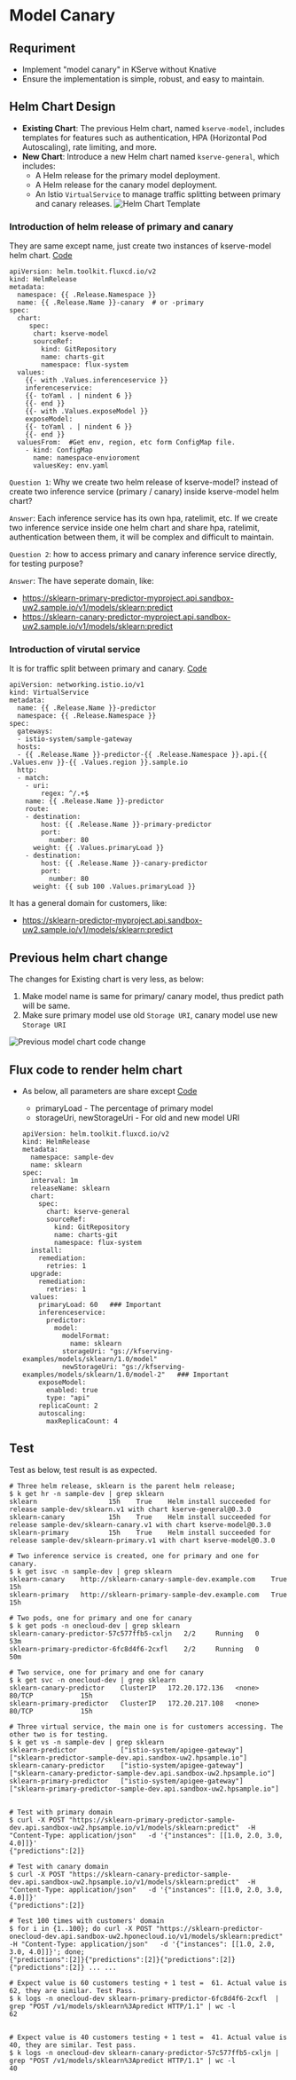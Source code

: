 # Model Canary

## Requriment
- Implement "model canary" in KServe without Knative
- Ensure the implementation is simple, robust, and easy to maintain.

## Helm Chart Design
- **Existing Chart**: The previous Helm chart, named `kserve-model`, includes templates for features such as authentication, HPA (Horizontal Pod Autoscaling), rate limiting, and more.
- **New Chart**: Introduce a new Helm chart named `kserve-general`, which includes:
  - A Helm release for the primary model deployment.
  - A Helm release for the canary model deployment.
  - An Istio `VirtualService` to manage traffic splitting between primary and canary releases.
  ![Helm Chart Template](https://github.com/johnzheng1975/kcd_beijing2025/blob/main/Canary/diagrams/helmChart-Canary.png)

### Introduction of helm release of primary and canary
 They are same except name, just create two instances of kserve-model helm chart. [Code](https://github.com/johnzheng1975/kcd_beijing2025/blob/main/Canary/helmchart/kserve-general/templates/hr-primary.yaml)

 ```
 apiVersion: helm.toolkit.fluxcd.io/v2
 kind: HelmRelease
 metadata:
   namespace: {{ .Release.Namespace }}
   name: {{ .Release.Name }}-canary  # or -primary
 spec:
   chart:
      spec:
       chart: kserve-model
       sourceRef:
         kind: GitRepository
         name: charts-git
         namespace: flux-system
   values:
     {{- with .Values.inferenceservice }}
     inferenceservice:
     {{- toYaml . | nindent 6 }}
     {{- end }}
     {{- with .Values.exposeModel }}
     exposeModel:
     {{- toYaml . | nindent 6 }}
     {{- end }}
   valuesFrom:  #Get env, region, etc form ConfigMap file.
     - kind: ConfigMap
       name: namespace-envioroment
       valuesKey: env.yaml
 ```

 `Question 1`: Why we create two helm release of kserve-model? instead of create two inference service (primary / canary) inside kserve-model helm chart?

 `Answer`: Each inference service has its own hpa, ratelimit, etc. If we create two inference service inside one helm chart and share hpa, ratelimit, authentication between them, it will be complex and difficult to maintain. 

 `Question 2`: how to access primary and canary inference service directly, for testing purpose?

 `Answer`: The have seperate domain, like:
 - https://sklearn-primary-predictor-myproject.api.sandbox-uw2.sample.io/v1/models/sklearn:predict
 - https://sklearn-canary-predictor-myproject.api.sandbox-uw2.sample.io/v1/models/sklearn:predict


###  Introduction of virutal service
 It is for traffic split between primary and canary. [Code](https://github.com/johnzheng1975/kcd_beijing2025/blob/main/Canary/helmchart/kserve-general/templates/virtualservice.yaml)

 ```
 apiVersion: networking.istio.io/v1
 kind: VirtualService
 metadata:
   name: {{ .Release.Name }}-predictor
   namespace: {{ .Release.Namespace }}
 spec:
   gateways:
   - istio-system/sample-gateway
   hosts:
   - {{ .Release.Name }}-predictor-{{ .Release.Namespace }}.api.{{ .Values.env }}-{{ .Values.region }}.sample.io
   http:
   - match:
     - uri:
         regex: ^/.+$
     name: {{ .Release.Name }}-predictor
     route:
     - destination:
         host: {{ .Release.Name }}-primary-predictor
         port:
           number: 80
       weight: {{ .Values.primaryLoad }}
     - destination:
         host: {{ .Release.Name }}-canary-predictor
         port:
           number: 80
       weight: {{ sub 100 .Values.primaryLoad }}
 ```

 It has a general domain for customers, like:
 - https://sklearn-predictor-myproject.api.sandbox-uw2.sample.io/v1/models/sklearn:predict

## Previous helm chart change
The changes for Existing chart is very less, as below:
1. Make model name is same for primary/ canary model, thus predict path will be same.
2. Make sure primary model use old `Storage URI`, canary model use new `Storage URI`

![Previous model chart code change](https://github.com/johnzheng1975/kcd_beijing2025/blob/main/Canary/diagrams/kserve-model-change-for-canary.png)


## Flux code to render helm chart
- As below, all parameters are share except [Code](https://github.com/johnzheng1975/kcd_beijing2025/blob/main/Canary/flux/sklearn.yaml)
  - primaryLoad - The percentage of primary model
  - storageUri, newStorageUri - For old and new model URI
  
  ```
  apiVersion: helm.toolkit.fluxcd.io/v2
  kind: HelmRelease
  metadata:
    namespace: sample-dev
    name: sklearn
  spec:
    interval: 1m
    releaseName: sklearn
    chart:
      spec:
        chart: kserve-general
        sourceRef:
          kind: GitRepository
          name: charts-git
          namespace: flux-system
    install:
      remediation:
        retries: 1
    upgrade:
      remediation:
        retries: 1
    values:
      primaryLoad: 60   ### Important
      inferenceservice:
        predictor:
          model:
            modelFormat:
              name: sklearn
            storageUri: "gs://kfserving-examples/models/sklearn/1.0/model"
            newStorageUri: "gs://kfserving-examples/models/sklearn/1.0/model-2"   ### Important
      exposeModel:
        enabled: true
        type: "api"
      replicaCount: 2
      autoscaling:
        maxReplicaCount: 4

  ```

## Test
Test as below, test result is as expected.

```
# Three helm release, sklearn is the parent helm release;
$ k get hr -n sample-dev | grep sklearn
sklearn                  15h    True    Helm install succeeded for release sample-dev/sklearn.v1 with chart kserve-general@0.3.0
sklearn-canary           15h    True    Helm install succeeded for release sample-dev/sklearn-canary.v1 with chart kserve-model@0.3.0
sklearn-primary          15h    True    Helm install succeeded for release sample-dev/sklearn-primary.v1 with chart kserve-model@0.3.0

# Two inference service is created, one for primary and one for canary.
$ k get isvc -n sample-dev | grep sklearn
sklearn-canary    http://sklearn-canary-sample-dev.example.com    True                                                                  15h
sklearn-primary   http://sklearn-primary-sample-dev.example.com   True                                                                  15h
 
# Two pods, one for primary and one for canary
$ k get pods -n onecloud-dev | grep sklearn
sklearn-canary-predictor-57c577ffb5-cxljn   2/2     Running   0          53m
sklearn-primary-predictor-6fc8d4f6-2cxfl    2/2     Running   0          50m

# Two service, one for primary and one for canary
$ k get svc -n onecloud-dev | grep sklearn
sklearn-canary-predictor    ClusterIP   172.20.172.136   <none>        80/TCP            15h
sklearn-primary-predictor   ClusterIP   172.20.217.108   <none>        80/TCP            15h
 
# Three virtual service, the main one is for customers accessing. The other two is for testing.
$ k get vs -n sample-dev | grep sklearn
sklearn-predictor           ["istio-system/apigee-gateway"]    ["sklearn-predictor-sample-dev.api.sandbox-uw2.hpsample.io"] 
sklearn-canary-predictor    ["istio-system/apigee-gateway"]    ["sklearn-canary-predictor-sample-dev.api.sandbox-uw2.hpsample.io"]  
sklearn-primary-predictor   ["istio-system/apigee-gateway"]    ["sklearn-primary-predictor-sample-dev.api.sandbox-uw2.hpsample.io"]        
 
 
# Test with primary domain
$ curl -X POST "https://sklearn-primary-predictor-sample-dev.api.sandbox-uw2.hpsample.io/v1/models/sklearn:predict"  -H "Content-Type: application/json"   -d '{"instances": [[1.0, 2.0, 3.0, 4.0]]}'
{"predictions":[2]}

# Test with canary domain
$ curl -X POST "https://sklearn-canary-predictor-sample-dev.api.sandbox-uw2.hpsample.io/v1/models/sklearn:predict"  -H "Content-Type: application/json"   -d '{"instances": [[1.0, 2.0, 3.0, 4.0]]}'
{"predictions":[2]}

# Test 100 times with customers' domain
$ for i in {1..100}; do curl -X POST "https://sklearn-predictor-onecloud-dev.api.sandbox-uw2.hponecloud.io/v1/models/sklearn:predict"  -H "Content-Type: application/json"   -d '{"instances": [[1.0, 2.0, 3.0, 4.0]]}'; done;
{"predictions":[2]}{"predictions":[2]}{"predictions":[2]}{"predictions":[2]} ... ...

# Expect value is 60 customers testing + 1 test =  61. Actual value is 62, they are similar. Test Pass.
$ k logs -n onecloud-dev sklearn-primary-predictor-6fc8d4f6-2cxfl  | grep "POST /v1/models/sklearn%3Apredict HTTP/1.1" | wc -l
62


# Expect value is 40 customers testing + 1 test =  41. Actual value is 40, they are similar. Test pass.
$ k logs -n onecloud-dev sklearn-canary-predictor-57c577ffb5-cxljn | grep "POST /v1/models/sklearn%3Apredict HTTP/1.1" | wc -l
40

```
